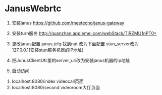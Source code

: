# JanusWebrtc

1. 安装janus https://github.com/meetecho/janus-gateway
2. 安装turn服务 http://quanzhan.applemei.com/webStack/TlRZMU1nPT0=

3. 更改janus配置 janus.jcfg 找到nat 改为下面配置
stun_server改为127.0.0.1(安装stun服务机器的IP地址)

4. 把JunusClientUtil里的server_uri改为安装janus机器的ip地址

5. 启动访问
1) localhost:8080/index videocall页面
2) localhost:8080/second videoroom大厅页面
